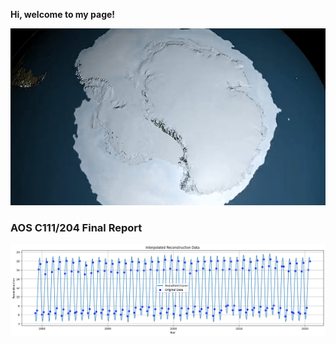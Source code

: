 **Hi, welcome to my page!**

<div class="container">
  <img src="assets/IMG/gif.gif" alt="Antarctic sea ice cycle">
</div>

### AOS C111/204 Final Report

<a href="https://cyricng.github.io/atmoscyric.github.io/project.html">
  <img src="assets/IMG/Interpolated Data.png" alt="Link to final project">
</a>

